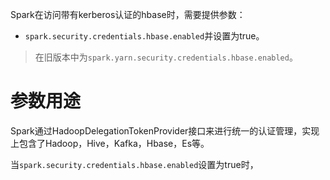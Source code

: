 
Spark在访问带有kerberos认证的hbase时，需要提供参数：
- `spark.security.credentials.hbase.enabled`并设置为true。

> 在旧版本中为`spark.yarn.security.credentials.hbase.enabled`。

# 参数用途

Spark通过HadoopDelegationTokenProvider接口来进行统一的认证管理，实现上包含了Hadoop，Hive，Kafka，Hbase，Es等。

当`spark.security.credentials.hbase.enabled`设置为true时，